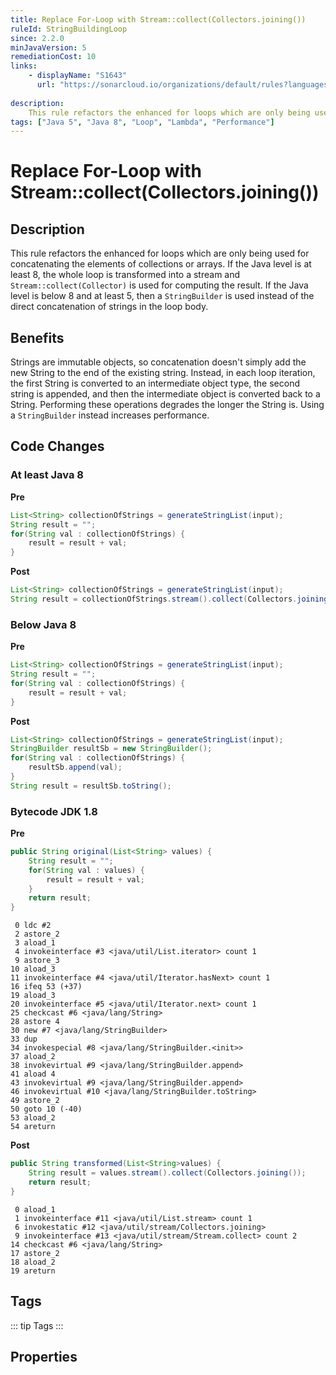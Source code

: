 ```yaml
---
title: Replace For-Loop with Stream::collect(Collectors.joining())
ruleId: StringBuildingLoop
since: 2.2.0
minJavaVersion: 5
remediationCost: 10
links:
    - displayName: "S1643"
      url: "https://sonarcloud.io/organizations/default/rules?languages=java&open=java%3AS1643&q=S1643"
    
description:
    This rule refactors the enhanced for loops which are only being used for concatenating the elements of collections or arrays.
tags: ["Java 5", "Java 8", "Loop", "Lambda", "Performance"]
---
```


# Replace For-Loop with Stream::collect(Collectors.joining())

## Description

This rule refactors the enhanced for loops which are only being used for concatenating the elements of collections or arrays.
If the Java level is at least 8, the whole loop is transformed into a stream and `Stream::collect(Collector)` is used for computing the result.
If the Java level is below 8 and at least 5, then a `StringBuilder` is used instead of the direct concatenation of strings in the loop body.

## Benefits
Strings are immutable objects, so concatenation doesn't simply add the new String to the end of the existing string.
Instead, in each loop iteration, the first String is converted to an intermediate object type, the second string is appended, and then the intermediate object is converted back to a String.
Performing these operations degrades the longer the String is. Using a `StringBuilder` instead increases performance.


## Code Changes

### At least Java 8

__Pre__
```java
List<String> collectionOfStrings = generateStringList(input);
String result = "";
for(String val : collectionOfStrings) {
    result = result + val;
}
```

__Post__
```java
List<String> collectionOfStrings = generateStringList(input);
String result = collectionOfStrings.stream().collect(Collectors.joining());
```

### Below Java 8

__Pre__
```java
List<String> collectionOfStrings = generateStringList(input);
String result = "";
for(String val : collectionOfStrings) {
    result = result + val;
}
```

__Post__
```java
List<String> collectionOfStrings = generateStringList(input);
StringBuilder resultSb = new StringBuilder();
for(String val : collectionOfStrings) {
    resultSb.append(val);
}
String result = resultSb.toString();
```

### Bytecode JDK 1.8

__Pre__
```java
public String original(List<String> values) {
    String result = "";
    for(String val : values) {
        result = result + val;
    }
    return result;
}
```

```
 0 ldc #2
 2 astore_2
 3 aload_1
 4 invokeinterface #3 <java/util/List.iterator> count 1
 9 astore_3
10 aload_3
11 invokeinterface #4 <java/util/Iterator.hasNext> count 1
16 ifeq 53 (+37)
19 aload_3
20 invokeinterface #5 <java/util/Iterator.next> count 1
25 checkcast #6 <java/lang/String>
28 astore 4
30 new #7 <java/lang/StringBuilder>
33 dup
34 invokespecial #8 <java/lang/StringBuilder.<init>>
37 aload_2
38 invokevirtual #9 <java/lang/StringBuilder.append>
41 aload 4
43 invokevirtual #9 <java/lang/StringBuilder.append>
46 invokevirtual #10 <java/lang/StringBuilder.toString>
49 astore_2
50 goto 10 (-40)
53 aload_2
54 areturn
```

__Post__
```java
public String transformed(List<String>values) {
    String result = values.stream().collect(Collectors.joining());
    return result;
}
```

```
 0 aload_1
 1 invokeinterface #11 <java/util/List.stream> count 1
 6 invokestatic #12 <java/util/stream/Collectors.joining>
 9 invokeinterface #13 <java/util/stream/Stream.collect> count 2
14 checkcast #6 <java/lang/String>
17 astore_2
18 aload_2
19 areturn
```

<VersionNotice />


## Tags

::: tip Tags
<TagLinks />
:::

## Properties

<RuleProperties />
